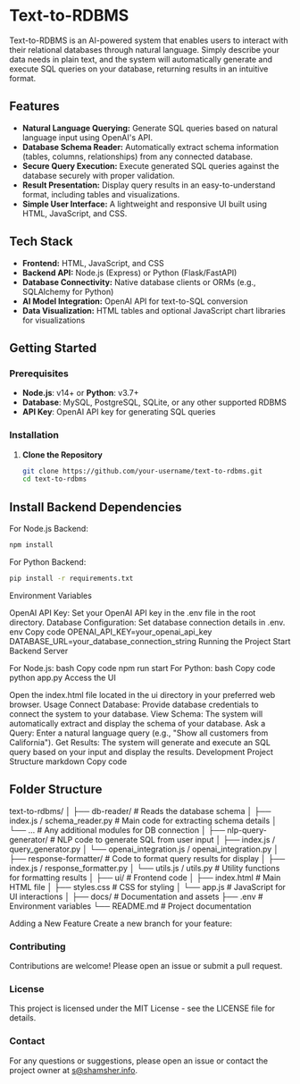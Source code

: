 # Text-to-RDBMS

Text-to-RDBMS is an AI-powered system that enables users to interact with their relational databases through natural language. Simply describe your data needs in plain text, and the system will automatically generate and execute SQL queries on your database, returning results in an intuitive format.

## Features

- **Natural Language Querying:** Generate SQL queries based on natural language input using OpenAI's API.
- **Database Schema Reader:** Automatically extract schema information (tables, columns, relationships) from any connected database.
- **Secure Query Execution:** Execute generated SQL queries against the database securely with proper validation.
- **Result Presentation:** Display query results in an easy-to-understand format, including tables and visualizations.
- **Simple User Interface:** A lightweight and responsive UI built using HTML, JavaScript, and CSS.

## Tech Stack

- **Frontend:** HTML, JavaScript, and CSS
- **Backend API:** Node.js (Express) or Python (Flask/FastAPI)
- **Database Connectivity:** Native database clients or ORMs (e.g., SQLAlchemy for Python)
- **AI Model Integration:** OpenAI API for text-to-SQL conversion
- **Data Visualization:** HTML tables and optional JavaScript chart libraries for visualizations

## Getting Started

### Prerequisites

- **Node.js**: v14+ or **Python**: v3.7+
- **Database**: MySQL, PostgreSQL, SQLite, or any other supported RDBMS
- **API Key**: OpenAI API key for generating SQL queries

### Installation

1. **Clone the Repository**

   ```bash
   git clone https://github.com/your-username/text-to-rdbms.git
   cd text-to-rdbms

## Install Backend Dependencies

For Node.js Backend:
```bash
npm install
```

For Python Backend:
```bash
pip install -r requirements.txt
```

Environment Variables

OpenAI API Key: Set your OpenAI API key in the .env file in the root directory.
Database Configuration: Set database connection details in .env.
env
Copy code
OPENAI_API_KEY=your_openai_api_key
DATABASE_URL=your_database_connection_string
Running the Project
Start Backend Server

For Node.js:
bash
Copy code
npm run start
For Python:
bash
Copy code
python app.py
Access the UI

Open the index.html file located in the ui directory in your preferred web browser.
Usage
Connect Database:
Provide database credentials to connect the system to your database.
View Schema:
The system will automatically extract and display the schema of your database.
Ask a Query:
Enter a natural language query (e.g., "Show all customers from California").
Get Results:
The system will generate and execute an SQL query based on your input and display the results.
Development
Project Structure
markdown
Copy code

## Folder Structure

text-to-rdbms/
│
├── db-reader/                    # Reads the database schema 
│   ├── index.js / schema_reader.py  # Main code for extracting schema details
│   └── ...                       # Any additional modules for DB connection
│
├── nlp-query-generator/          # NLP code to generate SQL from user input
│   ├── index.js / query_generator.py
│   └── openai_integration.js / openai_integration.py
│
├── response-formatter/           # Code to format query results for display
│   ├── index.js / response_formatter.py
│   └── utils.js / utils.py       # Utility functions for formatting results
│
├── ui/                           # Frontend code
│   ├── index.html               # Main HTML file
│   ├── styles.css               # CSS for styling
│   └── app.js                   # JavaScript for UI interactions
│
├── docs/                         # Documentation and assets
├── .env                          # Environment variables
└── README.md                     # Project documentation

Adding a New Feature
Create a new branch for your feature:



### Contributing
Contributions are welcome! Please open an issue or submit a pull request.

### License
This project is licensed under the MIT License - see the LICENSE file for details.

### Contact
For any questions or suggestions, please open an issue or contact the project owner at s@shamsher.info.
